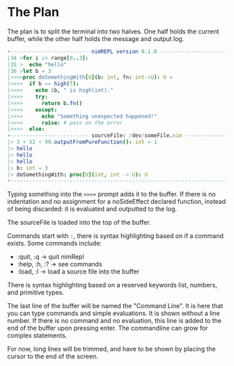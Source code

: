 The Plan
===

The plan is to split the terminal into two halves. One half holds the current
buffer, while the other half holds the message and output log.

```nim
+------------------------- nimREPL version 0.1.0 -----------------------------+
|34 >for i in range[0..3]:                                                    |
|35 >  echo "hello"                                                           |
|36 >let b = 3                                                                |
|>>>>proc doSomethingWith[U](b: int, fn: int->U): U =                         |
|>>>>  if b == high(T):                                                       |
|>>>>    echo $b, " is high(int)."                                            |
|>>>>    try:                                                                 |
|>>>>      return b.fn()                                                      |
|>>>>    except:                                                              |
|>>>>      echo "Something unexpected happened!"                              |
|>>>>      raise: # pass on the error                                         |
|>>>>  else:                                                                  |
+------------------------- sourceFile: /dev/someFile.nim ---------------------+
|> 3 + 52 + 99.outputFromPureFunction(): int = 1                              |
|> hello                                                                      |
|> hello                                                                      |
|> hello                                                                      |
|> b: int = 3                                                                 |
|> doSomethingWith: proc[U](int, int -> U): U                                 |
+-----------------------------------------------------------------------------+
```

Typing something into the `>>>>` prompt adds it to the buffer. If there is no
indentation and no assignment for a noSideEffect declared function,
instead of being discarded: it is evaluated and outputted to the log.

The sourceFile is loaded into the top of the buffer.

Commands start with `:`, there is syntax highlighting based on if a command
exists. Some commands include:
+ :quit, :q     -> quit nimRepl
+ :help, :h, :? -> see commands
+ :load, :l     -> load a source file into the buffer

There is syntax highlighting based on a reserved keywords list, numbers,
and primitive types.

The last line of the buffer will be named the "Command Line". It is here that
you can type commands and simple evaluations. It is shown without a line
number. If there is no command and no evaluation, this line is added to the
end of the buffer upon pressing enter. The commandline can grow for complex
statements.

For now, long lines will be trimmed, and have to be shown by placing the cursor
to the end of the screen.
